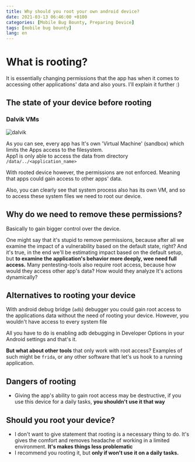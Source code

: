 ```yaml
---
title: Why should you root your own android device?
date: 2021-03-13 06:46:00 +0100
categories: [Mobile Bug Bounty, Preparing Device]
tags: [mobile bug bounty]
lang: en
---
```

# What is rooting?

It is essentially changing permissions that the app has when it comes to accessing other applications' data and also yours. I'll explain it further :)

## The state of your device before rooting

### Dalvik VMs

![dalvik](https://lh3.googleusercontent.com/proxy/-c3Su29-eJcG9K3ZtIwTQUikXA-QjzsiTKEj1w8vzsl8lYK1jKrYPB8_6IaW_ujkvcpwC4WivwasN_H8rMTgKTOfGiufoOIQ8A0IKvGgk1sCOmhc4iFl9O8Wwc0TUjfxXnWaQ7mUwVe5)  

As you can see, every app has It's own 'Virtual Machine' (sandbox) which limits the Apps access to the filesystem.  
App1 is only able to access the data from directory ```/data/../<application_name>```

With rooted device however, the permissions are not enforced. Meaning that apps could gain access to other apps' data.  

Also, you can clearly see that system process also has its own VM, and so to access these system files we need to root our device.

## Why do we need to remove these permissions?

Basically to gain bigger control over the device.  

One might say that it's stupid to remove permissions, because after all we examine the impact of a vulnerability based on the default state, right? And it's true, in the end we'll be estimating impact based on the default setup, but **to examine the application's behavior more deeply, wee need full access.**
Many pentesting-tools also require root access, because how would they access other app's data? How would they analyze It's actions dynamically?


## Alternatives to rooting your device

With android debug bridge (```adb```) debugger you could gain root access to the applications data without the need of rooting your device. However, you wouldn't have access to every system file  

All you have to do is enabling adb debugging in Developer Options in your Android settings and that's it.

**But what about other tools** that only work with root access? Examples of such might be ```frida```, or any other software that let's us hook to a running application.
## Dangers of rooting

- Giving the app's ability to gain root access may be destructive, if you use this device for a daily tasks, **you shouldn't use it that way**


## Should you root your device?
- I don't want to give statement that rooting is a necessary thing to do. It's gives the comfort and removes headache of working in a limited environment. **It's makes things less problematic**
- I recommend you rooting it, but **only if won't use it on a daily tasks.**